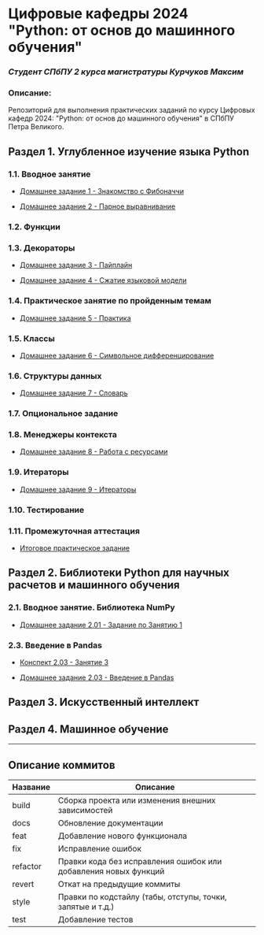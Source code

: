 # Цифровые кафедры 2024<br>"Python: от основ до машинного обучения"
### *Студент СПбПУ 2 курса магистратуры Курчуков Максим*

### Описание:

Репозиторий для выполнения практических заданий по курсу Цифровых кафедр 2024: "Python: от основ до машинного обучения" в СПбПУ Петра Великого.

## Раздел 1. Углубленное изучение языка Python

### 1.1. Вводное занятие
- [Домашнее задание 1 - Знакомство с Фибоначчи](homework_1/Домашнее%20задание%201.ipynb "Ноутбук с Домашним заданием № 1")

- [Домашнее задание 2 - Парное выравнивание](homework_2/Домашнее%20задание%202.ipynb "Ноутбук с Домашним заданием № 2")

### 1.2. Функции

### 1.3. Декораторы
- [Домашнее задание 3 - Пайплайн](homework_3/Домашнее%20задание%203.ipynb "Ноутбук с Домашним заданием № 3")

- [Домашнее задание 4 - Сжатие языковой модели](homework_4/Домашнее%20задание%204.ipynb "Ноутбук с Домашним заданием № 4")

### 1.4. Практическое занятие по пройденным темам
- [Домашнее задание 5 - Практика](homework_5/6.%20Practice.ipynb "Ноутбук с Домашним заданием № 5")

### 1.5. Классы
- [Домашнее задание 6 - Символьное дифференцирование](homework_6/Символьное%20дифференцирование.ipynb "Ноутбук с Домашним заданием № 6")

### 1.6. Структуры данных
- [Домашнее задание 7 - Словарь](homework_7/Словарь.ipynb "Ноутбук с Домашним заданием № 7")

### 1.7. Опциональное задание

### 1.8. Менеджеры контекста
- [Домашнее задание 8 - Работа с ресурсами](homework_8/Работа%20с%20ресурсами.ipynb "Ноутбук с Домашним заданием № 8")

### 1.9. Итераторы
- [Домашнее задание 9 - Итераторы](homework_9/Итераторы.ipynb "Ноутбук с Домашним заданием № 9")

### 1.10. Тестирование

### 1.11. Промежуточная аттестация
- [Итоговое практическое задание](final_1/Итоговая%20работа.ipynb "Ноутбук с итоговым практическим заданием")

## Раздел 2. Библиотеки Python для научных расчетов и машинного обучения

### 2.1. Вводное занятие. Библиотека NumPy
- [Домашнее задание 2.01 - Задание по Занятию 1](lesson_2.01/lesson-2.01.py "Ноутбук с Домашним заданием № 2.01")

### 2.3. Введение в Pandas
- [Конспект 2.03 - Занятие 3](lesson_2.03/lesson-2.03.py "Файл с конспектом Занятия № 3")

- [Домашнее задание 2.03 - Введение в Pandas](lesson_2.03/homework-2.03.py "Файл с Домашним заданием № 2.03")

## Раздел 3. Искусственный интеллект

## Раздел 4. Машинное обучение

--------------------
## Описание коммитов

| Название | Описание                                                        |
|----------|-----------------------------------------------------------------|
| build	   | Сборка проекта или изменения внешних зависимостей               |
| docs	   | Обновление документации                                         |
| feat	   | Добавление нового функционала                                   |
| fix	   | Исправление ошибок                                              |
| refactor | Правки кода без исправления ошибок или добавления новых функций |
| revert   | Откат на предыдущие коммиты                                     |
| style	   | Правки по кодстайлу (табы, отступы, точки, запятые и т.д.)      |
| test	   | Добавление тестов                                               |
